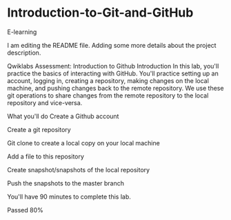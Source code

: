 # Introduction-to-Git-and-GitHub

E-learning


I am editing the README file. Adding some more details about the project description.


Qwiklabs Assessment: Introduction to Github
Introduction
In this lab, you'll practice the basics of interacting with GitHub. You'll practice setting up an account, logging in, creating a repository, making changes on the local machine, and pushing changes back to the remote repository. We use these git operations to share changes from the remote repository to the local repository and vice-versa.

What you'll do
Create a Github account

Create a git repository

Git clone to create a local copy on your local machine

Add a file to this repository

Create snapshot/snapshots of the local repository

Push the snapshots to the master branch

You'll have 90 minutes to complete this lab.

Passed 80%
